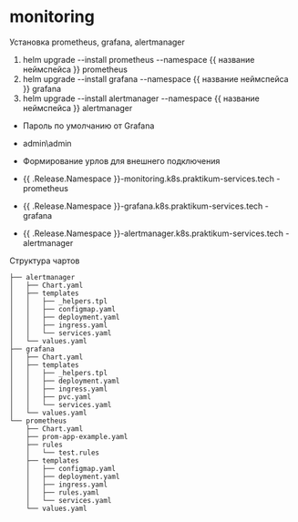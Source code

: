 # monitoring

Установка prometheus, grafana, alertmanager
1.  helm upgrade --install prometheus --namespace {{ название неймспейса }} prometheus
2.  helm upgrade --install grafana --namespace {{ название неймспейса }} grafana
3.  helm upgrade --install alertmanager --namespace {{ название неймспейса }} alertmanager

* Пароль по умолчанию от Grafana


* admin\admin


* Формирование урлов для внешнего подключения
* {{ .Release.Namespace }}-monitoring.k8s.praktikum-services.tech - prometheus
* {{ .Release.Namespace }}-grafana.k8s.praktikum-services.tech - grafana
* {{ .Release.Namespace }}-alertmanager.k8s.praktikum-services.tech - alertmanager

Структура чартов

```
├── alertmanager
│   ├── Chart.yaml
│   ├── templates
│   │   ├── _helpers.tpl
│   │   ├── configmap.yaml
│   │   ├── deployment.yaml
│   │   ├── ingress.yaml
│   │   └── services.yaml
│   └── values.yaml
├── grafana
│   ├── Chart.yaml
│   ├── templates
│   │   ├── _helpers.tpl
│   │   ├── deployment.yaml
│   │   ├── ingress.yaml
│   │   ├── pvc.yaml
│   │   └── services.yaml
│   └── values.yaml
└── prometheus
    ├── Chart.yaml
    ├── prom-app-example.yaml
    ├── rules
    │   └── test.rules
    ├── templates
    │   ├── configmap.yaml
    │   ├── deployment.yaml
    │   ├── ingress.yaml
    │   ├── rules.yaml
    │   └── services.yaml
    └── values.yaml
```